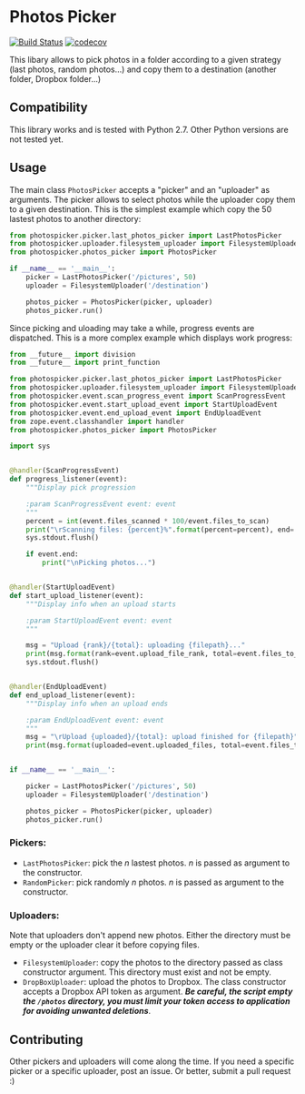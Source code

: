 # Photos Picker

[![Build Status](https://travis-ci.org/l-vo/photos-picker.svg?branch=master)](https://travis-ci.org/l-vo/photos-picker)
[![codecov](https://codecov.io/gh/l-vo/photos-picker/branch/master/graph/badge.svg)](https://codecov.io/gh/l-vo/photos-picker)

This libary allows to pick photos in a folder according to a given strategy (last photos, random photos...) and copy them to a destination (another folder, Dropbox folder...)

## Compatibility
This library works and is tested with Python 2.7. Other Python versions are not tested yet.

## Usage
The main class `PhotosPicker` accepts a "picker" and an "uploader" as arguments. The picker allows to select photos while the uploader copy them to a given destination. This is the simplest example which copy the 50 lastest photos to another directory:

```python
from photospicker.picker.last_photos_picker import LastPhotosPicker
from photospicker.uploader.filesystem_uploader import FilesystemUploader
from photospicker.photos_picker import PhotosPicker

if __name__ == '__main__':
    picker = LastPhotosPicker('/pictures', 50)
    uploader = FilesystemUploader('/destination')

    photos_picker = PhotosPicker(picker, uploader)
    photos_picker.run()
```

Since picking and uloading may take a while, progress events are dispatched. This is a more complex example which displays work progress:

```python
from __future__ import division
from __future__ import print_function

from photospicker.picker.last_photos_picker import LastPhotosPicker
from photospicker.uploader.filesystem_uploader import FilesystemUploader
from photospicker.event.scan_progress_event import ScanProgressEvent
from photospicker.event.start_upload_event import StartUploadEvent
from photospicker.event.end_upload_event import EndUploadEvent
from zope.event.classhandler import handler
from photospicker.photos_picker import PhotosPicker

import sys


@handler(ScanProgressEvent)
def progress_listener(event):
    """Display pick progression

    :param ScanProgressEvent event: event
    """
    percent = int(event.files_scanned * 100/event.files_to_scan)
    print("\rScanning files: {percent}%".format(percent=percent), end='')
    sys.stdout.flush()

    if event.end:
        print("\nPicking photos...")


@handler(StartUploadEvent)
def start_upload_listener(event):
    """Display info when an upload starts

    :param StartUploadEvent event: event
    """

    msg = "Upload {rank}/{total}: uploading {filepath}..."
    print(msg.format(rank=event.upload_file_rank, total=event.files_to_upload, filepath=event.filepath), end='')
    sys.stdout.flush()


@handler(EndUploadEvent)
def end_upload_listener(event):
    """Display info when an upload ends

    :param EndUploadEvent event: event
    """
    msg = "\rUpload {uploaded}/{total}: upload finished for {filepath}"
    print(msg.format(uploaded=event.uploaded_files, total=event.files_to_upload, filepath=event.filepath))


if __name__ == '__main__':

    picker = LastPhotosPicker('/pictures', 50)
    uploader = FilesystemUploader('/destination')

    photos_picker = PhotosPicker(picker, uploader)
    photos_picker.run()
```

### Pickers:
* `LastPhotosPicker`: pick the *n* lastest photos. *n* is passed as argument to the constructor.
* `RandomPicker`: pick randomly *n* photos. *n* is passed as argument to the constructor.

### Uploaders:
Note that uploaders don't append new photos. Either the directory must be empty or the uploader clear it before copying files.

* `FilesystemUploader`: copy the photos to the directory passed as class constructor argument. This directory must exist and not be empty.
* `DropBoxUploader`: upload the photos to Dropbox. The class constructor accepts a Dropbox API token as argument. ***Be careful, the script empty the `/photos` directory, you must limit your token access to application for avoiding unwanted deletions***.

## Contributing
Other pickers and uploaders will come along the time. If you need a specific picker or a specific uploader, post an issue. Or better, submit a pull request :)
